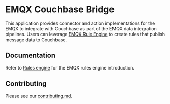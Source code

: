 # EMQX Couchbase Bridge

This application provides connector and action implementations for the EMQX to integrate with Couchbase as part of the EMQX data integration pipelines.
Users can leverage [EMQX Rule Engine](https://docs.emqx.com/en/enterprise/latest/data-integration/rules.html) to create rules that publish message data to Couchbase.

## Documentation

Refer to [Rules engine](https://docs.emqx.com/en/enterprise/latest/data-integration/rules.html) for the EMQX rules engine introduction.

## Contributing

Please see our [contributing.md](../../CONTRIBUTING.md).
